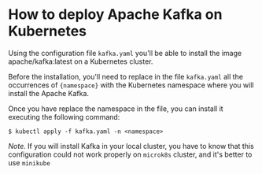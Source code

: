 # How to deploy Apache Kafka on Kubernetes
Using the configuration file `kafka.yaml` you'll be able to install the image apache/kafka:latest on a Kubernetes cluster.

Before the installation, you'll need to replace in the file `kafka.yaml` all the occurrences of `{namespace}` with the Kubernetes namespace where you will install the Apache Kafka.

Once you have replace the namespace in the file, you can install it executing the following command:

`$ kubectl apply -f kafka.yaml -n <namespace>`

*Note.* If you will install Kafka in your local cluster, you have to know that this configuration could not work properly on `microk8s` cluster, and it's better to use `minikube`
